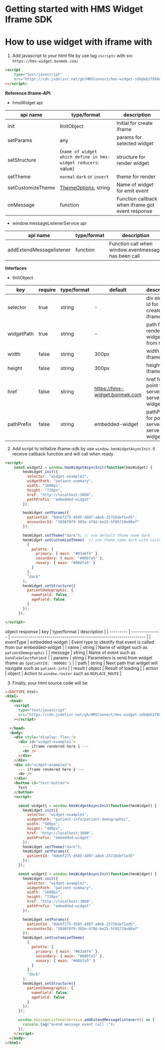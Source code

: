 # Getting started with HMS Widget Iframe SDK

# **How to use widget with iframe with**

1. Add javascript to your html file by use tag `<script>` with src `https://hms-widget.bonmek.com/`

```html
<script
    type="text/javascript"
    src="https://cdn.jsdelivr.net/gh/HMSConnect/hms-widget-sdk@eb2f898e993bbbf30e2fa54593dab266e37045ee/sdk/iframe-sdk.min.js"
></script>
```

**Reference Iframe-API**
- hmsWidget api

| api name          | type/format                                                                   | description                                      |
| ----------------- | ----------------------------------------------------------------------------- | ------------------------------------------------ |
| init              | IInitObject                                                                   | Initial for create iframe                        |
| setParams         | any                                                                           | params for selected widget                       |
| setStructure      | {`name of widget which define in hms-widget reducers`: value}                 | structure for render widget                      |
| setTheme          | `normal` `dark` or `invert`                                                   | theme for render                                 |
| setCustomizeTheme | [ThemeOptions](https://v4-8-3.material-ui.com/customization/theming/), string | Name of widget for emit event                    |
| onMessage         | function                                                                      | Function callback when iframe got event response |


- window.messageListenerService api

| api name                 | type/format | description                                          |
| ------------------------ | ----------- | ---------------------------------------------------- |
| addExtendMessagelistener | function    | Function call when window.eventmessage has been call |

**Interfaces**
- IInitObject

| key        | require | type/format | default                       | description                                      |
| ---------- | ------- | ----------- | ----------------------------- | ------------------------------------------------ |
| selector   | true    | string      | -                             | div element id for create iframe                 |
| widgetPath | true    | string      | -                             | path for render widget from `href`               |
| width      | false   | string      | 300px                         | width of iframe                                  |
| height     | false   | string      | 300px                         | height of iframe                                 |
| href       | false   | string      | https://hms-widget.bonmek.com | href for point to server that serve widget       |
| pathPrefix | false   | string      | embedded-widget               | pathPrefix for point to server that serve widget |


2. Add script to initialize iframe-sdk by use `window.hmsWidgetAsyncInit`. it receive callback function and will call when ready
```html
<script>
    const widget2 = window.hmsWidgetAsyncInit(function(hmsWidget) {
        hmsWidget.init({
          selector: "widget-example2",
          widgetPath: "patient-summary",
          width: "1600px",
          height: "720px",
          href: "http://localhost:3000",
          pathPrefix: "embedded-widget"
        });

        hmsWidget.setParams({
          patientId: "0debf275-d585-4897-a8eb-25726def1ed5",
          encounterId: "3898f0f9-385e-478d-be25-5f05719e80af"
        });

        hmsWidget.setTheme("dark"); // use default theme name dark
        hmsWidget.setCustomizeTheme(  // use theme name dark with custom
          {
            palette: {
              primary: { main: "#03a9f4" },
              secondary: { main: "#00bfa5" },
              nonary: { main: "#00bfa5" }
            }
          },
          "dark"
        );
        hmsWidget.setStructure({
          patientDemographic: { 
            nameField: false,
            ageField: false
          }
        });
      });

</script>
```

object response 
  | key       | type/format     | description                                                          |
  | --------- | --------------- | -------------------------------------------------------------------- |
  | eventType | embedded-widget | Event type to identify that event is called from our embedded-widget |
  | name      | string          | Name of widget such as `patientDemographic`                          |
  | message   | string          | Name of event such as `handleSelectPatient`                          |
  | params    | string          | Parameters is send from widget iframe  as `{patientId: '000001'}`    |
  | path      | string          | Next path that widget will navigate such as `patient-info`           |
  | result    | object          | Result of loading                                                    |
  | action    | object          | Action to `window.router` such as `REPLACE_ROUTE`                    |


3. Finally, your html source code will be

```html
<!DOCTYPE html>
<html>
  <head>
    <script
      type="text/javascript"
      src="https://cdn.jsdelivr.net/gh/HMSConnect/hms-widget-sdk@eb2f898e993bbbf30e2fa54593dab266e37045ee/sdk/iframe-sdk.min.js"
    ></script>

  </head>
  <body>
    <div style="display: flex;">
      <div id="widget-example1">
        --- iframe rendered here 1 ---
        <br />
      </div>
    </div>
    <div id="widget-example2">
      --- iframe rendered here 2 ---
      <br />
    </div>
    <button id="test-button">
      Test
    </button>
    <script>

      const widget1 = window.hmsWidgetAsyncInit(function(hmsWidget) {
        hmsWidget.init({
          selector: "widget-example1",
          widgetPath: "patient-info/patient-demographic",
          width: "500px",
          height: "400px",
          href: "http://localhost:3000",
          pathPrefix: "embedded-widget"
        });
        hmsWidget.setTheme("dark");
        hmsWidget.setParams({
          patientId: "0debf275-d585-4897-a8eb-25726def1ed5"
        });
      });

      const widget2 = window.hmsWidgetAsyncInit(function(hmsWidget) {
        hmsWidget.init({
          selector: "widget-example2",
          widgetPath: "patient-summary",
          width: "1600px",
          height: "720px",
          href: "http://localhost:3000",
          pathPrefix: "embedded-widget"
        });

        hmsWidget.setParams({
          patientId: "0debf275-d585-4897-a8eb-25726def1ed5",
          encounterId: "3898f0f9-385e-478d-be25-5f05719e80af"
        });
        hmsWidget.setCustomizeTheme(
          {
            palette: {
              primary: { main: "#03a9f4" },
              secondary: { main: "#00bfa5" },
              nonary: { main: "#00bfa5" }
            }
          },
          "dark"
        );
        hmsWidget.setStructure({
          patientDemographic: { 
            nameField: false,
            ageField: false
          }
        });
      });

      window.messageListenerService.addExtendMessagelistener(() => {
        console.log("exend message event call :");
      });
    </script>
  </body>
</html>

```
